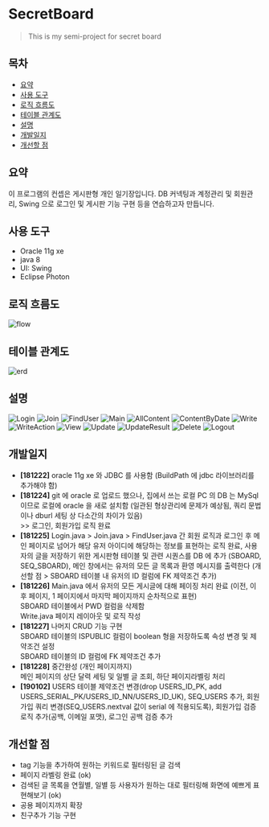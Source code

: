 ﻿# SecretBoard

> This is my semi-project for secret board

## 목차

* [요약](#요약)
* [사용 도구](#사용-도구)
* [로직 흐름도](#로직-흐름도)
* [테이블 관계도](#테이블-관계도)
* [설명](#설명)
* [개발일지](#개발일지)
* [개선할 점](#개선할-점)

## 요약

이 프로그램의 컨셉은 게시판형 개인 일기장입니다.
DB 커넥팅과 계정관리 및 회원관리, Swing 으로 로그인 및 게시판 기능 구현 등을 연습하고자 만듭니다.

## 사용 도구

- Oracle 11g xe
- java 8
- UI: Swing
- Eclipse Photon

## 로직 흐름도

![flow](https://github.com/daesungRa/SecretBoard/blob/master/content/projectArchi/sd3.PNG)

## 테이블 관계도

![erd](https://github.com/daesungRa/SecretBoard/blob/master/content/projectArchi/sd4.PNG)

## 설명

![Login](https://github.com/daesungRa/SecretBoard/blob/master/content/중간결과물/Login.PNG)
![Join](https://github.com/daesungRa/SecretBoard/blob/master/content/중간결과물/Join.PNG)
![FindUser](https://github.com/daesungRa/SecretBoard/blob/master/content/중간결과물/FindUser.PNG)
![Main](https://github.com/daesungRa/SecretBoard/blob/master/content/중간결과물/Main.PNG)
![AllContent](https://github.com/daesungRa/SecretBoard/blob/master/content/중간결과물/AllContent.PNG)
![ContentByDate](https://github.com/daesungRa/SecretBoard/blob/master/content/중간결과물/ContentByDate.PNG)
![Write](https://github.com/daesungRa/SecretBoard/blob/master/content/중간결과물/Write.PNG)
![WriteAction](https://github.com/daesungRa/SecretBoard/blob/master/content/중간결과물/WriteAction.PNG)
![View](https://github.com/daesungRa/SecretBoard/blob/master/content/중간결과물/View.PNG)
![Update](https://github.com/daesungRa/SecretBoard/blob/master/content/중간결과물/Update.PNG)
![UpdateResult](https://github.com/daesungRa/SecretBoard/blob/master/content/중간결과물/UpdateResult.PNG)
![Delete](https://github.com/daesungRa/SecretBoard/blob/master/content/중간결과물/Delete.PNG)
![Logout](https://github.com/daesungRa/SecretBoard/blob/master/content/중간결과물/Logout.PNG)


## 개발일지

- <strong>[181222]</strong> oracle 11g xe 와 JDBC 를 사용함 (BuildPath 에 jdbc 라이브러리를 추가해야 함)
- <strong>[181224]</strong> git 에 oracle 로 업로드 했으나, 집에서 쓰는 로컬 PC 의 DB 는 MySql 이므로 로컬에 oracle 을 새로 설치함 (일관된 형상관리에 문제가 예상됨, 쿼리 문법이나 dburl 세팅 상 다소간의 차이가 있음)<br/> >> 로그인, 회원가입 로직 완료
- <strong>[181225]</strong> Login.java > Join.java > FindUser.java 간 회원 로직과 로그인 후 메인 페이지로 넘어가 해당 유저 아이디에 해당하는 정보를 표현하는 로직 완료, 사용자의 글을 저장하기 위한 게시판형 테이블 및 관련 시퀀스를 DB 에 추가 (SBOARD, SEQ_SBOARD), 메인 창에서는 유저의 모든 글 목록과 환영 메시지를 출력한다 (개선할 점 > SBOARD 테이블 내 유저의 ID 컬럼에 FK 제약조건 추가)
- <strong>[181226]</strong> Main.java 에서 유저의 모든 게시글에 대해 페이징 처리 완료 (이전, 이후 페이지, 1 페이지에서 마지막 페이지까지 순차적으로 표현)<br/>SBOARD 테이블에서 PWD 컬럼을 삭제함<br/>Write.java 페이지 레이아웃 및 로직 작성
- <strong>[181227]</strong> 나머지 CRUD 기능 구현<br/>SBOARD 테이블의 ISPUBLIC 컬럼이 boolean 형을 저장하도록 속성 변경 및 제약조건 설정<br/>SBOARD 테이블의 ID 컬럼에 FK 제약조건 추가
- <strong>[181228]</strong> 중간완성 (개인 페이지까지)<br>메인 페이지의 상단 달력 세팅 및 일별 글 조회, 하단 페이지라벨링 처리
- <strong>[190102]</strong> USERS 테이블 제약조건 변경(drop USERS_ID_PK, add USERS_SERIAL_PK/USERS_ID_NN/USERS_ID_UK), SEQ_USERS 추가, 회원가입 쿼리 변경(SEQ_USERS.nextval 값이 serial 에 적용되도록), 회원가입 검증 로직 추가(공백, 이메일 포맷), 로그인 공백 검증 추가

## 개선할 점

- tag 기능을 추가하여 원하는 키워드로 필터링된 글 검색
- 페이지 라벨링 완료 (ok)
- 검색된 글 목록을 연월별, 일별 등 사용자가 원하는 대로 필터링해 화면에 예쁘게 표현해보기 (ok)
- 공용 페이지까지 확장
- 친구추가 기능 구현
